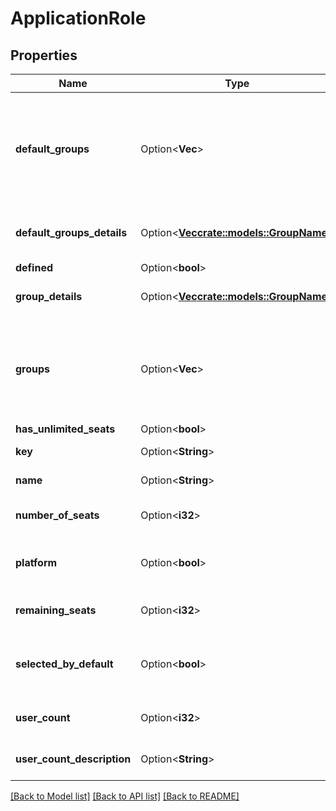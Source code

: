 # ApplicationRole

## Properties

Name | Type | Description | Notes
------------ | ------------- | ------------- | -------------
**default_groups** | Option<**Vec<String>**> | The groups that are granted default access for this application role. As a group's name can change, use of `defaultGroupsDetails` is recommended to identify a groups. | [optional]
**default_groups_details** | Option<[**Vec<crate::models::GroupName>**](GroupName.md)> | The groups that are granted default access for this application role. | [optional]
**defined** | Option<**bool**> | Deprecated. | [optional]
**group_details** | Option<[**Vec<crate::models::GroupName>**](GroupName.md)> | The groups associated with the application role. | [optional]
**groups** | Option<**Vec<String>**> | The groups associated with the application role. As a group's name can change, use of `groupDetails` is recommended to identify a groups. | [optional]
**has_unlimited_seats** | Option<**bool**> |  | [optional]
**key** | Option<**String**> | The key of the application role. | [optional]
**name** | Option<**String**> | The display name of the application role. | [optional]
**number_of_seats** | Option<**i32**> | The maximum count of users on your license. | [optional]
**platform** | Option<**bool**> | Indicates if the application role belongs to Jira platform (`jira-core`). | [optional]
**remaining_seats** | Option<**i32**> | The count of users remaining on your license. | [optional]
**selected_by_default** | Option<**bool**> | Determines whether this application role should be selected by default on user creation. | [optional]
**user_count** | Option<**i32**> | The number of users counting against your license. | [optional]
**user_count_description** | Option<**String**> | The [type of users](https://confluence.atlassian.com/x/lRW3Ng) being counted against your license. | [optional]

[[Back to Model list]](../README.md#documentation-for-models) [[Back to API list]](../README.md#documentation-for-api-endpoints) [[Back to README]](../README.md)


